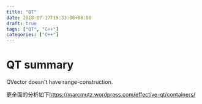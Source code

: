 ```yaml
---
title: "QT"
date: 2018-07-17T15:33:08+08:00
draft: true
tags: ["QT", "C++"]
categories: ["C++"]
---
```


# QT summary

QVector doesn't have range-construction.

更全面的分析如下<https://marcmutz.wordpress.com/effective-qt/containers/>

